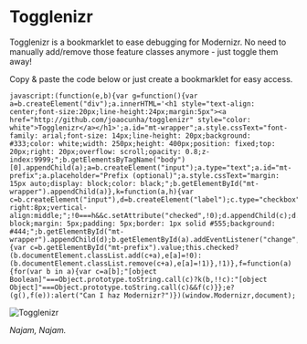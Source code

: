 Togglenizr
=================

Togglenizr is a bookmarklet to ease debugging for Modernizr. No need to manually add/remove those feature classes anymore - just toggle them away!

Copy & paste the code below or just create a bookmarklet for easy access.

    javascript:(function(e,b){var g=function(){var a=b.createElement("div");a.innerHTML='<h1 style="text-align: center;font-size:20px;line-height:24px;margin:5px"><a href="http://github.com/joaocunha/togglenizr" style="color: white">Togglenizr</a></h1>';a.id="mt-wrapper";a.style.cssText="font-family: arial;font-size: 14px;line-height: 20px;background: #333;color: white;width: 250px;height: 400px;position: fixed;top: 20px;right: 20px;overflow: scroll;opacity: 0.8;z-index:9999;";b.getElementsByTagName("body")[0].appendChild(a);a=b.createElement("input");a.type="text";a.id="mt-prefix";a.placeholder="Prefix (optional)";a.style.cssText="margin: 15px auto;display: block;color: black;";b.getElementById("mt-wrapper").appendChild(a)},k=function(a,h){var c=b.createElement("input"),d=b.createElement("label");c.type="checkbox";c.id=a;c.style.cssText="margin-right:8px;vertical-align:middle;";!0===h&&c.setAttribute("checked",!0);d.appendChild(c);d.innerHTML+=a;d.style.cssText="display: block;margin: 5px;padding: 5px;border: 1px solid #555;background: #444;";b.getElementById("mt-wrapper").appendChild(d);b.getElementById(a).addEventListener("change",function(){var c=b.getElementById("mt-prefix").value;this.checked?(b.documentElement.classList.add(c+a),e[a]=!0):(b.documentElement.classList.remove(c+a),e[a]=!1)},!1)},f=function(a){for(var b in a){var c=a[b];"[object Boolean]"===Object.prototype.toString.call(c)?k(b,!!c):"[object Object]"===Object.prototype.toString.call(c)&&f(c)}};e?(g(),f(e)):alert("Can I haz Modernizr?")})(window.Modernizr,document);

![Togglenizr](http://i.gyazo.com/5c09067443f42a655fe5047b6bb5fa3e.gif "Togglenizr")

*Najam, Najam.*
